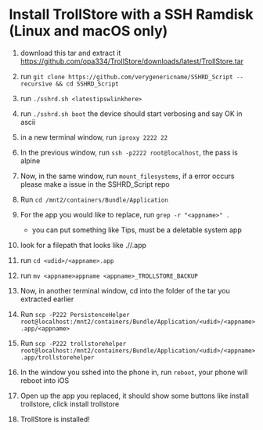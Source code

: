 # Install TrollStore with a SSH Ramdisk (Linux and macOS only)

1. download this tar and extract it https://github.com/opa334/TrollStore/downloads/latest/TrollStore.tar

2. run `git clone https://github.com/verygenericname/SSHRD_Script --recursive && cd SSHRD_Script`

3. run `./sshrd.sh <latestipswlinkhere>`

4. run `./sshrd.sh boot` the device should start verbosing and say OK in ascii

5. in a new terminal window, run `iproxy 2222 22`

6. In the previous window, run `ssh -p2222 root@localhost`, the pass is alpine

7. Now, in the same window, run `mount_filesystems`, if a error occurs please make a issue in the SSHRD_Script repo

8. Run `cd /mnt2/containers/Bundle/Application`

9. For the app you would like to replace, run `grep -r "<appname>" .`
    - you can put something like Tips, must be a deletable system app

10. look for a filepath that looks like ./<udid>/<appname>.app

11. run `cd <udid>/<appname>.app`

12. run `mv <appname>appname <appname>_TROLLSTORE_BACKUP`

13. Now, in another terminal window, cd into the folder of the tar you extracted earlier

14. Run `scp -P222 PersistenceHelper root@localhost:/mnt2/containers/Bundle/Application/<udid>/<appname>.app/<appname>`

15. Run `scp -P222 trollstorehelper root@localhost:/mnt2/containers/Bundle/Application/<udid>/<appname>.app/trollstorehelper`

16. In the window you sshed into the phone in, run `reboot`, your phone will reboot into iOS

17. Open up the app you replaced, it should show some buttons like install trollstore, click install trollstore

18. TrollStore is installed!
